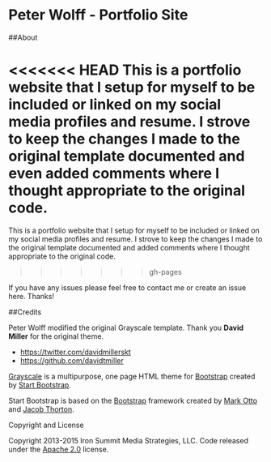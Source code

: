# Peter Wolff - Portfolio Site

##About

<<<<<<< HEAD
This is a portfolio website that I setup for myself to be included or linked on my social media profiles and resume. I strove to keep the changes I made to the original template documented and even added comments where I thought appropriate to the original code.
=======
This is a portfolio website that I setup for myself to be included or linked on my social media profiles and resume. I strove to keep the changes I made to the original template documented and added comments where I thought appropriate to the original code.
>>>>>>> gh-pages

If you have any issues please feel free to contact me or create an issue here. Thanks!

##Credits

Peter Wolff modified the original Grayscale template.
Thank you **David Miller** for the original theme.

* https://twitter.com/davidmillerskt
* https://github.com/davidtmiller

[Grayscale](http://startbootstrap.com/template-overviews/grayscale/) is a multipurpose, one page HTML theme for [Bootstrap](http://getbootstrap.com/) created by [Start Bootstrap](http://startbootstrap.com/).

Start Bootstrap is based on the [Bootstrap](http://getbootstrap.com/) framework created by [Mark Otto](https://twitter.com/mdo) and [Jacob Thorton](https://twitter.com/fat).

Copyright and License

Copyright 2013-2015 Iron Summit Media Strategies, LLC. Code released under the [Apache 2.0](https://github.com/IronSummitMedia/startbootstrap-grayscale/blob/gh-pages/LICENSE) license.
